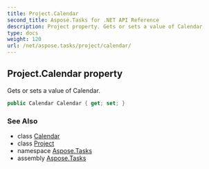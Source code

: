 ```yaml
---
title: Project.Calendar
second_title: Aspose.Tasks for .NET API Reference
description: Project property. Gets or sets a value of Calendar
type: docs
weight: 120
url: /net/aspose.tasks/project/calendar/
---
```

## Project.Calendar property

Gets or sets a value of Calendar.

```csharp
public Calendar Calendar { get; set; }
```

### See Also

* class [Calendar](../../calendar/)
* class [Project](../)
* namespace [Aspose.Tasks](../../project/)
* assembly [Aspose.Tasks](../../../)


